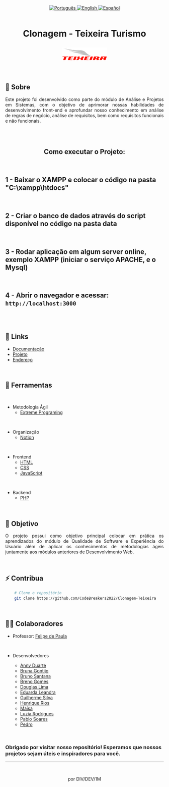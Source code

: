 <div align="center">
  <a href="README.md">
    <img src="https://img.shields.io/badge/Language-Portugu%C3%AAs-brightgreen" alt="Português">
  </a>
  <a href="README_en.md">
    <img src="https://img.shields.io/badge/Language-English-blue" alt="English">
  </a>
  <a href="README_sp.md">
    <img src="https://img.shields.io/badge/Language-Espa%C3%B1ol-orange" alt="Español">
  </a>
</div>

<br>

<!-- Header de apresentação -->
<h1 align="center">
    <!-- Nome do projeto -->
    <p>Clonagem - Teixeira Turismo</p>
    <!-- Logo do projeto -->
    <img src="assets/images/teixeira_logo.png">
</h1>

<br>

<!-- Sobre o projeto -->
## 📄 Sobre

<p style="text-align: justify">
Este projeto foi desenvolvido como parte do módulo de Análise e Projetos em Sistemas, com o objetivo de aprimorar nossas habilidades de desenvolvimento front-end e aprofundar nosso conhecimento em análise de regras de negócio, análise de requisitos, bem como requisitos funcionais e não funcionais.
</p>

<br>

<!-- Apresentação da plataforma -->
<!-- <h2 align="center">
    Apresentação
</h2> -->

<!-- GIF de apresentação -->
<!-- <img src="./assets/GIFdevway.gif"> -->

<!-- <br> -->

<!-- Endereço do site -->
<!-- <h2 align="center"><a href="">Em breve no...</a></h2> -->

<br>

<h2 align="center">
    Como executar o Projeto:
</h2>

<br>

## 1 - Baixar o XAMPP e colocar o código na pasta "C:\xampp\htdocs"

<br>

## 2 - Criar o banco de dados através do script disponível no código na pasta data

<br>

## 3 - Rodar aplicação em algum server online, exemplo XAMPP (iniciar o serviço APACHE, e o Mysql)

<br>

## 4 - Abrir o navegador e acessar: `http://localhost:3000`

<br>
<br>

<!-- Links úteis -->
## 🔗 Links
- [Documentação](Document/documentation.txt)
- [Projeto](https://github.com/CodeBreakers2022/Clonagem-Teixeira)
- [Endereço]()

<br>

<!-- Ferramentas e tecnologias usadas no processo -->
## 🔨 Ferramentas

<br>

- Metodologia Ágil
    - [Extreme Programing](https://www.agilealliance.org/)

<br>

- Organização
    - [Notion](https://www.notion.so/pt-br)

<br>

- Frontend
    - [HTML](https://www.w3.org/TR/html/)
    - [CSS](https://www.w3.org/TR/html/)
    - [JavaScript](https://developer.mozilla.org/docs/Web/JavaScript/Guide)

<br>

- Backend
    - [PHP](https://www.php.net/)

<br>

<!-- Objetivos do projeto -->
## 🎯 Objetivo

 <p style="text-align: justify">
 O projeto possui como objetivo principal colocar em prática os aprendizados do módulo de Qualidade de Software e Experiência do Usuário além de aplicar os conhecimentos de metodologias ágeis juntamente aos módulos anteriores de Desenvolvimento Web.
 </p>

<br>

## ⚡ Contribua

```bash
    # Clone o repositório
    git clone https://github.com/CodeBreakers2022/Clonagem-Teixeira
```

<br>

## 👷‍♂️ Colaboradores

- Professor: [Felipe de Paula](https://github.com/depaulaio)

<br>

- Desenvolvedores

    - [Anny Duarte](https://github.com/Muniz-DuarteAnny)
    - [Bruna Gontijo](https://github.com/brunagtmaia)
    - [Bruno Santana]()
    - [Breno Gomes](https://github.com/brngom3s)
    - [Douglas Lima](https://github.com/DOzinhaha)
    - [Eduarda Leandra](https://github.com/DudaLeandra)
    - [Guilherme Silva](https://github.com/guisilvas)
    - [Henrique Rios](https://github.com/hriquerios)
    - [Maísa](https://github.com/Chuuyaank)
    - [Luzia Rodrigues](https://github.com/Luziarcmuniz)
    - [Pablo Soares](https://github.com/PabloSoares1572)
    - [Pedro]()

<br>

### Obrigado por visitar nosso repositório! Esperamos que nossos projetos sejam úteis e inspiradores para você.

---

<br>

<p align="center">por DIV/DEV/1M</p>

<!--# Clonagem Teixeira

Este projeto foi desenvolvido como parte do módulo de Análise e Projetos em Sistemas, com o objetivo de aprimorar nossas habilidades de desenvolvimento front-end e aprofundar nosso conhecimento em análise de regras de negócio, análise de requisitos, bem como requisitos funcionais e não funcionais.

# Como Executar

1. Clone este repositório para o seu sistema:

   ```bash
   git clone https://github.com/seu-usuario/Clonagem-Teixeira.git

2. Navegue até o diretório do projeto:

   ```bash
   cd Clonagem-Teixeira

3. Instale as dependências:
   ```bash
   npm install
4. Inicie o servidor:
   ```bash
   npm start
5. Abra o navegador e acesse: `http://localhost:3000`

   
Obrigado por visitar nosso repositório! Esperamos que nossos projetos sejam úteis e inspiradores para você.

**Equipe Code Breakers** -->


